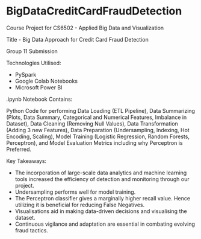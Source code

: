 # BigDataCreditCardFraudDetection

Course Project for CS6502 - Applied Big Data and Visualization

Title - Big Data Approach for Credit Card Fraud Detection

Group 11 Submission

Technologies Utilised:
- PySpark
- Google Colab Notebooks
- Microsoft Power BI

.ipynb Notebook Contains:

Python Code for performing Data Loading (ETL Pipeline), Data Summarizing (Plots, Data Summary, Categorical and Numerical Features, Imbalance in Dataset), Data Cleaning (Removing Null Values), Data Transformation (Adding 3 new Features), Data Preparation (Undersampling, Indexing, Hot Encoding, Scaling), Model Training (Logistic Regression, Random Forests, Perceptron), and Model Evaluation Metrics including why Perceptron is Preferred. 

Key Takeaways:
 - The incorporation of large-scale data analytics and machine learning tools increased the efficiency of detection and monitoring through our project. 
 - Undersampling performs well for model training. 
 - The Perceptron classifier gives a marginally higher recall value. Hence utilizing it is beneficial for reducing False Negatives. 
 - Visualisations aid in making data-driven decisions and visualising the dataset. 
 - Continuous vigilance and adaptation are essential in combating evolving fraud tactics. 
